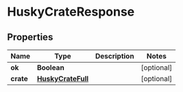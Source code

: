 
# HuskyCrateResponse

## Properties
Name | Type | Description | Notes
------------ | ------------- | ------------- | -------------
**ok** | **Boolean** |  |  [optional]
**crate** | [**HuskyCrateFull**](HuskyCrateFull.md) |  |  [optional]



